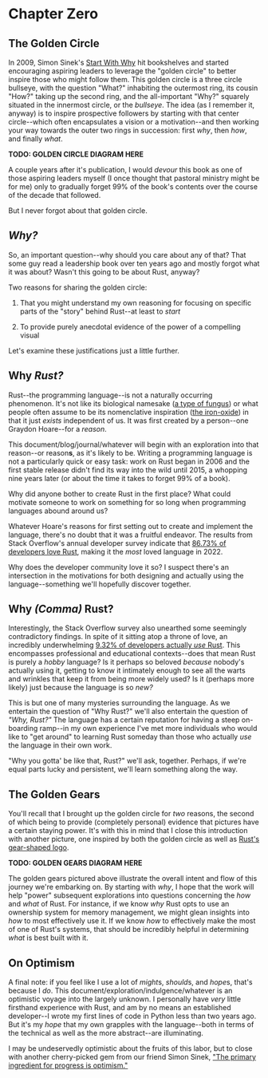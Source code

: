 # Chapter Zero


## The Golden Circle

In 2009, Simon Sinek's [Start With Why](https://simonsinek.com/books/start-with-why/) hit bookshelves and started encouraging aspiring leaders to leverage the "golden circle" to better inspire those who might follow them. This golden circle is a three circle bullseye, with the question "What?" inhabiting the outermost ring, its cousin "How?" taking up the second ring, and the all-important "Why?" squarely situated in the innermost circle, or the *bullseye*. The idea (as I remember it, anyway) is to inspire prospective followers by starting with that center circle--which often encapsulates a vision or a motivation--and then working your way towards the outer two rings in succession: first *why*, then *how*, and finally *what*.

**TODO: GOLDEN CIRCLE DIAGRAM HERE**

A couple years after it's publication, I would *devour* this book as one of those aspiring leaders myself (I once thought that pastoral ministry might be for me) only to gradually forget 99% of the book's contents over the course of the decade that followed.

But I never forgot about that golden circle.


## *Why?*

So, an important question--why should you care about any of that? That some guy read a leadership book over ten years ago and mostly forgot what it was about? Wasn't this going to be about Rust, anyway?

Two reasons for sharing the golden circle:

1. That you might understand my own reasoning for focusing on specific parts of the "story" behind Rust--at least to *start*

2. To provide purely anecdotal evidence of the power of a compelling visual

Let's examine these justifications just a little further.


## Why *Rust?*

Rust--the programming language--is not a naturally occurring phenomenon. It's not like its biological namesake ([a type of fungus](https://en.wikipedia.org/wiki/Rust_(fungus))) or what people often assume to be its nomenclative inspiration ([the iron-oxide](https://en.wikipedia.org/wiki/Rust)) in that it just *exists* independent of us. It was first created by a person--one Graydon Hoare--for a *reason*.

This document/blog/journal/whatever will begin with an exploration into that reason--or reason**s**, as it's likely to be. Writing a programming language is not a particularly quick or easy task: work on Rust began in 2006 and the first stable release didn't find its way into the wild until 2015, a whopping nine years later (or about the time it takes to forget 99% of a book).

Why did anyone bother to create Rust in the first place? What could motivate someone to work on something for so long when programming languages abound around us?

Whatever Hoare's reasons for first setting out to create and implement the language, there's no doubt that it was a fruitful endeavor. The results from Stack Overflow's annual developer survey indicate that [86.73% of developers love Rust](https://survey.stackoverflow.co/2022/#technology-most-loved-dreaded-and-wanted), making it the *most* loved language in 2022.

Why does the developer community love it so? I suspect there's an intersection in the motivations for both designing and actually using the language--something we'll hopefully discover together.


## Why *(Comma)* Rust?

Interestingly, the Stack Overflow survey also unearthed some seemingly contradictory findings. In spite of it sitting atop a throne of love, an incredibly underwhelming [9.32% of developers actually *use* Rust](https://survey.stackoverflow.co/2022/#technology-most-popular-technologies). This encompasses professional and educational contexts--does that mean Rust is purely a *hobby* language? Is it perhaps so beloved *because* nobody's actually using it, getting to know it intimately enough to see all the warts and wrinkles that keep it from being more widely used? Is it (perhaps more likely) just because the language is so *new?*

This is but one of many mysteries surrounding the language. As we entertain the question of "Why Rust?" we'll also entertain the question of *"Why, Rust?"* The language has a certain reputation for having a steep on-boarding ramp--in my own experience I've met more individuals who would like to "get around" to learning Rust someday than those who actually *use* the language in their own work.

"Why you gotta' be like that, Rust?" we'll ask, together. Perhaps, if we're equal parts lucky and persistent, we'll learn something along the way.


## The Golden Gears

You'll recall that I brought up the golden circle for *two* reasons, the second of which being to provide (completely personal) evidence that pictures have a certain staying power. It's with this in mind that I close this introduction with another picture, one inspired by both the golden circle as well as [Rust's gear-shaped logo](https://www.rust-lang.org/).

**TODO: GOLDEN GEARS DIAGRAM HERE**

The golden gears pictured above illustrate the overall intent and flow of this journey we're embarking on. By starting with *why*, I hope that the work will help "power" subsequent explorations into questions concerning the *how* and *what* of Rust. For instance, if we know *why* Rust opts to use an ownership system for memory management, we might glean insights into *how* to most effectively use it. If we know *how* to effectively make the most of one of Rust's systems, that should be incredibly helpful in determining *what* is best built with it.


## On Optimism

A final note: if you feel like I use a lot of *might*s, *should*s, and *hope*s, that's because I *do*. This document/exploration/indulgence/whatever is an optimistic voyage into the largely unknown. I personally have *very* little firsthand experience with Rust, and am by no means an established developer--I wrote my first lines of code in Python less than two years ago. But it's my *hope* that my own grapples with the language--both in terms of the technical as well as the more abstract--are illuminating.

I may be undeservedly optimistic about the fruits of this labor, but to close with another cherry-picked gem from our friend Simon Sinek, ["The primary ingredient for progress is optimism."](https://twitter.com/simonsinek/status/1461705827560136707)